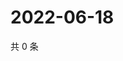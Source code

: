 # 2022-06-18

共 0 条

<!-- BEGIN WEIBO -->
<!-- 最后更新时间 Sat Jun 18 2022 19:12:22 GMT+0800 (China Standard Time) -->

<!-- END WEIBO -->
